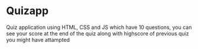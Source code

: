 # Quizapp
Quiz application using HTML, CSS and JS which have 10 questions, you can see your score at the end of the quiz along with highscore of previous quiz you might have attampted
